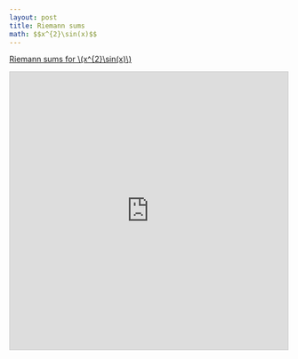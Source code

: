 ```yaml
---
layout: post
title: Riemann sums
math: $$x^{2}\sin(x)$$
---
```


[Riemann sums for \\(x^{2}\sin(x)\\)](https://www.desmos.com/calculator/5ko20es8jr)

<iframe src="https://www.desmos.com/calculator/5ko20es8jr?embed" width="500" height="500" style="border: 1px solid #ccc" frameborder=0></iframe>

